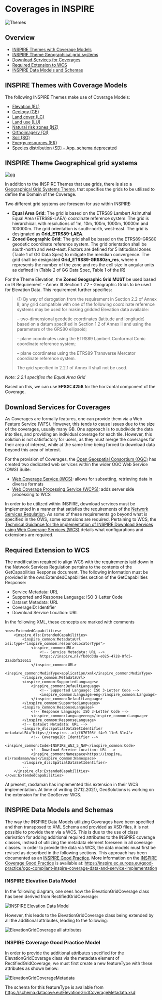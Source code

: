 # Coverages in INSPIRE

![Themes](./pix/Themes.png)

## Overview
- [INSPIRE Themes with Coverage Models](./INSPIRE.md#inspire-themes-with-coverage-models)
- [INSPIRE Theme Geographical grid systems](./INSPIRE.md#inspire-theme-geographical-grid-systems)
- [Download Services for Coverages](./INSPIRE.md#download-services-for-coverages)
- [Required Extension to WCS](./INSPIRE.md#required-extension-to-wcs)
- [INSPIRE Data Models and Schemas](./INSPIRE.md#inspire-data-models-and-schemas)



## INSPIRE Themes with Coverage Models
The following INSPIRE Themes make use of Coverage Models:
- [Elevation (EL)](https://inspire.ec.europa.eu/Themes/118/2892) 
- [Geology (GE)](https://inspire.ec.europa.eu/Themes/128/2892) 
- [Land cover (LC)](https://inspire.ec.europa.eu/Themes/123/2892)
- [Land use (LU)](https://inspire.ec.europa.eu/Themes/129/2892)
- [Natural risk zones (NZ)](https://inspire.ec.europa.eu/Themes/140/2892)
- [Orthoimagery (OI)](https://inspire.ec.europa.eu/Themes/124/2892)
- [Soil (SO)](https://inspire.ec.europa.eu/Themes/127/2892)
- [Energy resources (ER)](https://inspire.ec.europa.eu/Themes/134/2892)
- [Species distribution (SD) – App. schema deprecated](https://inspire.ec.europa.eu/Themes/133/2892)

## INSPIRE Theme Geographical grid systems
![gg](./pix/ggS.png)

In addition to the INSPIRE Themes that use grids, there is also a [Geographical Grid Systems Theme](https://inspire.ec.europa.eu/Themes/131/2892), that specifies the grids to be utilized to define the Domain of the Coverage.

Two different grid systems are foreseen for use within INSPIRE:

- **Equal Area Grid:** The grid is based on the ETRS89 Lambert Azimuthal Equal Area (ETRS89-LAEA) coordinate reference system. The grid is hierarchical, with resolutions of 1m, 10m, 100m, 1000m, 10000m and 100000m. The grid orientation is south-north, west-east. The grid is designated as **Grid_ETRS89-LAEA**.
- **Zoned Geographic Grid:** The grid shall be based on the ETRS89-GRS80 geodetic coordinate reference system. The grid orientation shall be south-north and west-east. Factors are defined for 5 latitudinal zones (Table 1 of GG Data Spec) to mitigate the meridian convergence. The grid shall be designated **Grid_ETRS89-GRS80zn_res**, where n represents the number of the zone and res the cell size in angular units as defined in (Table 2 of GG Data Spec, Table 1 of the IR) 

For the Theme Elevation, the **Zoned Geographic Grid MUST** be used based on IR Requirement - Annex III Section 1.7.2 - Geographic Grids to be used for Elevation Data. This requirement further specifies:

> (1) By way of derogation from the requirement in Section 2.2 of Annex II, any grid compatible with one of the following coordinate reference systems may be used for making gridded Elevation data available:
> 
> – two-dimensional geodetic coordinates (latitude and longitude) based on a datum specified in Section 1.2 of Annex II and using the parameters of the GRS80 ellipsoid;
> 
> – plane coordinates using the ETRS89 Lambert Conformal Conic coordinate reference system;
> 
> – plane coordinates using the ETRS89 Transverse Mercator coordinate reference system.
> 
> The grid specified in 2.2.1 of Annex II shall not be used. 

_Note: 2.2.1 specifies the Equal Area Grid_

Based on this, we can use **EPSG::4258** for the horizontal component of the Coverage.

## Download Services for Coverages

As Coverages are formally features, one can provide them via a Web Feature Service (WFS). However, this tends to cause issues due to the size of the coverages, usually many GB. One approach is to subdivide the data into tiles, and providing an individual coverage for each tile. However, this solution is not satisfactory for users, as they must merge the coverages for their area of interest, while at the same time being forced to download data beyond this area of interest.

For the provision of Coverages, the [Open Geospatial Consortium (OGC)](https://www.ogc.org/) has created two dedicated web services within the wider OGC Web Service (OWS) Suite:
- [Web Coverage Service (WCS)](https://www.ogc.org/standards/wcs): allows for subsetting, retrieving data in diverse formats
- [Web Coverage Processing Service (WCPS)](https://www.ogc.org/standards/wcps): adds server side processing to WCS

In order to be utilized within INSPIRE, download services must be implemented in a manner that satisfies the requirements of the [Network Services Regulation](https://inspire.ec.europa.eu/Legislation/Network-Services/41). As some of these requirements go beyond what is specified in the OWS, some extensions are required. Pertaining to WCS, the [Technical Guidance for the implementation of INSPIRE Download Services using Web Coverage Services (WCS)](https://inspire.ec.europa.eu/id/document/tg/download-wcs) details what configurations and extensions are required.

## Required Extension to WCS
The modification required to align WCS with the requirements laid down in the Network Services Regulation pertains to the contents of the GetCapabilities Response document. The following information must be provided in the ows:ExtendedCapabilities section of the GetCapabilities Response:
- Service Metadata: URL
- Supported and Response Language: ISO 3-Letter Code
- Dataset Metadata: URL
- CoverageID: Identifier
- Download Service Location: URL

In the following XML, these concepts are marked with comments

```
<ows:ExtendedCapabilities>
    <inspire_dls:ExtendedCapabilities>
        <inspire_common:MetadataUrl xsi:type="inspire_common:resourceLocatorType">
            <inspire_common:URL>
                <!-- Service Metadata: URL -->
                https://inspire…nl/fbd0d3da-e025-4728-8fd5-22ad5f530511
            </inspire_common:URL>
            <inspire_common:MediaType>application/xml</inspire_common:MediaType>
        </inspire_common:MetadataUrl>
        <inspire_common:SupportedLanguages>
            <inspire_common:DefaultLanguage>
                <!-- Supported Language: ISO 3-Letter Code -->
                <inspire_common:Language>eng</inspire_common:Language>
            </inspire_common:DefaultLanguage>
        </inspire_common:SupportedLanguages>
        <inspire_common:ResponseLanguage>
            <!-- Response Language: ISO 3-Letter Code -->
            <inspire_common:Language>eng</inspire_common:Language>
        </inspire_common:ResponseLanguage>
        <!-- Dataset Metadata: URL -->
        <inspire_dls:SpatialDataSetIdentifier metadataURL="https://inspire...nl/f670705f-f4e9-11e6-81e4"> 
            <!-- CoverageID: Identifier -->
            <inspire_common:Code>INSPIRE_WNZ_5_NAP</inspire_common:Code>
            <!-- Download Service Location: URL -->
            <inspire_common:Namespace>https://inspire…nl/rasdaman/ows</inspire_common:Namespace>
        </inspire_dls:SpatialDataSetIdentifier>
        ...
    </inspire_dls:ExtendedCapabilities>
</ows:ExtendedCapabilities>
```
At present, rasdaman has implemented this extension in their WCS implementation. At time of writing (27.12.2021), GeoSolutions is working on the extension for the GeoServer WCS. 

## INSPIRE Data Models and Schemas

The way the INSPIRE Data Models utilizing Coverages have been specified and then transposed to XML Schema and provided as XSD files, it is not possible to provide them via a WCS. This is due to the use of class derivation for adding additional required attributes to the INSPIRE coverage classes, instead of utilizing the metadata element foreseen in all coverage classes. In order to provide the data via WCS, the data models must first be revised as described in the following sections. This approach has been documented as an [INSPIRE Good Practice](https://inspire.ec.europa.eu/portfolio/good-practice-library). More information on the [INSPIRE Coverage Good Practice](https://inspire.ec.europa.eu/good-practice/ogc-compliant-inspire-coverage-data-and-service-implementation) is available at: https://inspire.ec.europa.eu/good-practice/ogc-compliant-inspire-coverage-data-and-service-implementation

### INSPIRE Elevation Data Model

In the following diagram, one sees how the ElevationGridCoverage class has been derived from RectifiedGridCoverage:

![INSPIRE Elevation Data Model](./pix/INSPIRE%20Elevation%20Model.png)

However, this leads to the ElevationGridCoverage class being extended by all the additional attributes, leading to the following:

![ElevationGridCoverage all attributes](./pix/INSPIRE%20Elevation%20Extension%20Example.png)

### INSPIRE Coverage Good Practice Model

In order to provide the additional attributes specified for the ElevationGridCoverage class via the metadata element of RectifiedGridCoverage, we must first create a new featureType with these attributes as shown below:

![ElevationGridCoverageMetadata](./pix/Elevation%20Good%20Practice.png)

The schema for this featureType is available from https://schema.datacove.eu/ElevationGridCoverageMetadata.xsd
